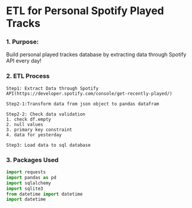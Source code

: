 # ETL for Personal Spotify Played Tracks


### 1. Purpose: 
Build personal played trackes database by extracting data through Spotify API every day! 

### 2. ETL Process

```
Step1: Extract Data through Spotify API(https://developer.spotify.com/console/get-recently-played/)

Step2-1:Transform data from json object to pandas datafram

Step2-2: Check data validation
1. check df.empty
2. null values
3. primary key constraint
4. data for yesterday

Step3: Load data to sql database
```

### 3. Packages Used
```python
import requests
import pandas as pd 
import sqlalchemy
import sqlite3
from datetime import datetime
import datetime
```


